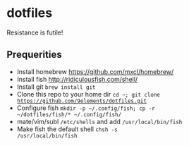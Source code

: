 # dotfiles

Resistance is futile!

## Prequerities

* Install homebrew https://github.com/mxcl/homebrew/
* Install fish http://ridiculousfish.com/shell/
* Install git <code>brew install git</code>
* Clone this repo to your home dir <code>cd ~; git clone https://github.com/9elements/dotfiles.git</code>
* Configure fish <code>mkdir -p ~/.config/fish; cp -r ~/dotfiles/fish/* ~/.config/fish/</code>
* mate/vim/subl <code>/etc/shells</code> and add <code>/usr/local/bin/fish</code>
* Make fish the default shell <code>chsh -s /usr/local/bin/fish</code>